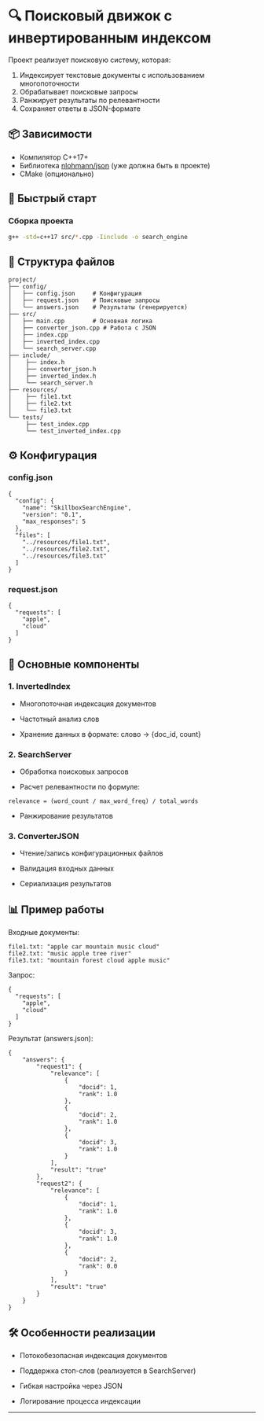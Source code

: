 # 🔍 Поисковый движок с инвертированным индексом

Проект реализует поисковую систему, которая:
1. Индексирует текстовые документы с использованием многопоточности
2. Обрабатывает поисковые запросы
3. Ранжирует результаты по релевантности
4. Сохраняет ответы в JSON-формате

## 📦 Зависимости
- Компилятор C++17+
- Библиотека [nlohmann/json](https://github.com/nlohmann/json) (уже должна быть в проекте)
- CMake (опционально)

## 🚀 Быстрый старт

### Сборка проекта
```bash
g++ -std=c++17 src/*.cpp -Iinclude -o search_engine
```
## 📂 Структура файлов
````
project/
├── config/
│   ├── config.json     # Конфигурация
│   ├── request.json    # Поисковые запросы
│   └── answers.json    # Результаты (генерируется)
├── src/
│   ├── main.cpp        # Основная логика
│   ├── converter_json.cpp # Работа с JSON
│   ├── index.cpp
│   ├── inverted_index.cpp
│   └── search_server.cpp
├── include/
│    ├── index.h
│    ├── converter_json.h
│    ├── inverted_index.h        
│    └── search_server.h   
├── resources/
│    ├── file1.txt
│    ├── file2.txt
│    └── file3.txt
└── tests/
     ├── test_index.cpp
     └── test_inverted_index.cpp    
````
## ⚙️ Конфигурация
### config.json
````
{
  "config": {
    "name": "SkillboxSearchEngine",
    "version": "0.1",
    "max_responses": 5
  },
  "files": [
    "../resources/file1.txt",
    "../resources/file2.txt",
    "../resources/file3.txt"
  ]
}
````
### request.json
````
{
  "requests": [
    "apple",
    "cloud"
  ]
}
````
## 🔧 Основные компоненты
### 1. InvertedIndex
 -  Многопоточная индексация документов

 -  Частотный анализ слов

 -  Хранение данных в формате: слово → {doc_id, count}

### 2. SearchServer
 -  Обработка поисковых запросов

 -  Расчет релевантности по формуле:
````
relevance = (word_count / max_word_freq) / total_words
````
 -  Ранжирование результатов
### 3. ConverterJSON
 -  Чтение/запись конфигурационных файлов

 -  Валидация входных данных

 -  Сериализация результатов
## 📊 Пример работы
Входные документы:
````
file1.txt: "apple car mountain music cloud"
file2.txt: "music apple tree river"
file3.txt: "mountain forest cloud apple music"
````
Запрос:
````
{
  "requests": [
    "apple",
    "cloud"
  ]
}
````
Результат (answers.json):
````
{
    "answers": {
        "request1": {
            "relevance": [
                {
                    "docid": 1,
                    "rank": 1.0
                },
                {
                    "docid": 2,
                    "rank": 1.0
                },
                {
                    "docid": 3,
                    "rank": 1.0
                }
            ],
            "result": "true"
        },
        "request2": {
            "relevance": [
                {
                    "docid": 1,
                    "rank": 1.0
                },
                {
                    "docid": 3,
                    "rank": 1.0
                },
                {
                    "docid": 2,
                    "rank": 0.0
                }
            ],
            "result": "true"
        }
    }
}
````
## 🛠️ Особенности реализации
 - Потокобезопасная индексация документов

 - Поддержка стоп-слов (реализуется в SearchServer)

 - Гибкая настройка через JSON

 - Логирование процесса индексации
--------------------------------------------------------
